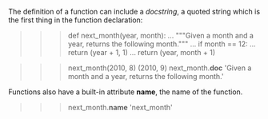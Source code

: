The definition of a function can include a *docstring*, a quoted string which is the first thing in the function declaration:
>>> def next_month(year, month):
...     """Given a month and a year, returns the following month."""
...     if month == 12:
...         return (year + 1, 1)
...     return (year, month + 1)

>>> next_month(2010, 8)
(2010, 9)
>>> next_month.__doc__
'Given a month and a year, returns the following month.'

Functions also have a built-in attribute __name__, the name of the function.
>>> next_month.__name__
'next_month'
